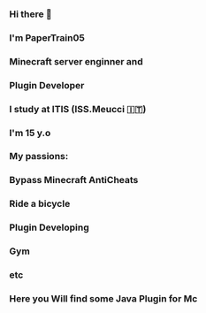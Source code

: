 ### Hi there 👋
### I'm PaperTrain05
### Minecraft server enginner and 
### Plugin Developer
### I study at ITIS (ISS.Meucci 🇮🇹)
### I'm 15 y.o
###
###
### My passions:
### Bypass Minecraft AntiCheats
### Ride a bicycle
### Plugin Developing
### Gym
### etc
### Here you Will find some Java Plugin for Mc
<!--
**PaperTrain05/PaperTrain05** is a ✨ _special_ ✨ repository because its `README.md` (this file) appears on your GitHub profile.

Here are some ideas to get you started:

- 🔭 I’m currently working on SlayerMc Minecraft server
- 🌱 I’m currently learning machine learning and python
- 💬 Ask me about ...
- 📫 How to reach me: 
Discord: 
- 😄 Pronouns: ...
- ⚡ Fun fact: ...
-->
